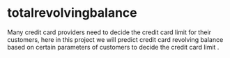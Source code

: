 # totalrevolvingbalance
Many credit card providers need to decide the credit card limit for their customers, here in this project we will predict credit card revolving balance based on certain parameters of customers to decide the credit card limit .
